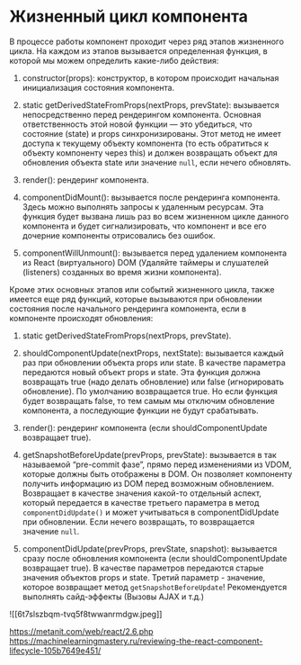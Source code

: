 # Жизненный цикл компонента
В процессе работы компонент проходит через ряд этапов жизненного цикла. На каждом из этапов вызывается определенная функция, в которой мы можем определить какие-либо действия:

1.  constructor(props): конструктор, в котором происходит начальная инициализация состояния компонента.
    
2.  static getDerivedStateFromProps(nextProps, prevState): вызывается непосредственно перед рендерингом компонента. Основная ответственность этой новой функции — это убедиться, что состояние (state) и props синхронизированы. Этот метод не имеет доступа к текущему объекту компонента (то есть обратиться к объекту компоненту через this) и должен возвращать объект для обновления объекта state или значение `null`, если нечего обновлять.
    
3.  render(): рендеринг компонента.
    
4.  componentDidMount(): вызывается после рендеринга компонента. Здесь можно выполнять запросы к удаленным ресурсам. Эта функция будет вызвана лишь раз во всем жизненном цикле данного компонента и будет сигнализировать, что компонент и все его дочерние компоненты отрисовались без ошибок.
    
5.  componentWillUnmount(): вызывается перед удалением компонента из React (виртуального) DOM (Удаляйте таймеры и слушателей (listeners) созданных во время жизни компонента).

Кроме этих основных этапов или событий жизненного цикла, также имеется еще ряд функций, которые вызываются при обновлении состояния после начального рендеринга компонента, если в компоненте происходят обновления:

1.  static getDerivedStateFromProps(nextProps, prevState).
    
2.  shouldComponentUpdate(nextProps, nextState): вызывается каждый раз при обновлении объекта props или state. В качестве параметра передаются новый объект props и state. Эта функция должна возвращать true (надо делать обновление) или false (игнорировать обновление). По умолчанию возвращается true. Но если функция будет возвращать false, то тем самым мы отключим обновление компонента, а последующие функции не будут срабатывать.
    
3.  render(): рендеринг компонента (если shouldComponentUpdate возвращает true).
    
4.  getSnapshotBeforeUpdate(prevProps, prevState): вызывается в так называемой “pre-commit фазе”, прямо перед изменениями из VDOM, которые должны быть отображены в DOM. Он позволяет компоненту получить информацию из DOM перед возможным обновлением. Возвращает в качестве значения какой-то отдельный аспект, который передается в качестве третьего параметра в метод `componentDidUpdate()` и может учитываться в componentDidUpdate при обновлении. Если нечего возвращать, то возвращается значение `null`.
    
5.  componentDidUpdate(prevProps, prevState, snapshot): вызывается сразу после обновления компонента (если shouldComponentUpdate возвращает true). В качестве параметров передаются старые значения объектов props и state. Третий параметр - значение, которое возвращает метод `getSnapshotBeforeUpdate`! Рекомендуется выполнять сайд-эффекты (Вызовы AJAX и т.д.)

![[6t7slszbqm-tvq5f8twwanrmdgw.jpeg]]

https://metanit.com/web/react/2.6.php
https://machinelearningmastery.ru/reviewing-the-react-component-lifecycle-105b7649e451/
